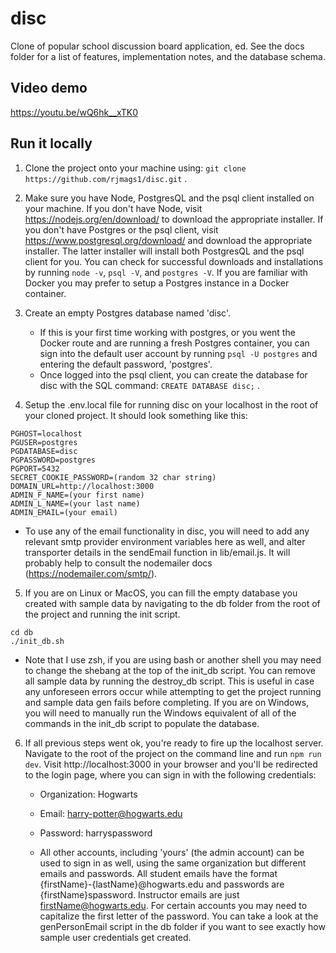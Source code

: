 # disc
Clone of popular school discussion board application, ed. See the
docs folder for a list of features, implementation notes, and the
database schema.



## Video demo
https://youtu.be/wQ6hk__xTK0



## Run it locally
1. Clone the project onto your machine using:
```git clone https://github.com/rjmags1/disc.git``` . 



2. Make sure you have Node, PostgresQL and the psql client installed on your 
machine. If you don't have Node, visit https://nodejs.org/en/download/ to download the appropriate installer. If you don't have Postgres or the psql client, visit https://www.postgresql.org/download/ and download the appropriate installer. The latter installer will install both PostgresQL and the psql client for you. You can check for successful downloads and installations by running 
`node -v`, `psql -V`, and `postgres -V`.
If you are familiar with Docker you may prefer to setup a Postgres instance in a Docker container.  



3. Create an empty Postgres database named 'disc'. 
    - If this is your first time working with postgres, or you went the Docker route and are running a fresh Postgres container, you can sign into the default user account by running 
    ```psql -U postgres```
    and entering the default password, 'postgres'. 
    - Once logged into the psql client,
    you can create the database for disc with the SQL command:
    ```CREATE DATABASE disc;``` . 



4. Setup the .env.local file for running disc on your localhost in the root of your cloned project. It should
look something like this:
```
PGHOST=localhost
PGUSER=postgres
PGDATABASE=disc
PGPASSWORD=postgres
PGPORT=5432
SECRET_COOKIE_PASSWORD=(random 32 char string)
DOMAIN_URL=http://localhost:3000
ADMIN_F_NAME=(your first name)
ADMIN_L_NAME=(your last name)
ADMIN_EMAIL=(your email)
```
- To use any of the email functionality in disc, you will need to
add any relevant smtp provider environment variables here as well, and alter
transporter details in the sendEmail function in lib/email.js. It will probably
help to consult the nodemailer docs (https://nodemailer.com/smtp/).  



5. If you are on Linux or MacOS, you can fill the empty database you created
with sample data by navigating to the db folder from the root of the project 
and running the init script.
```
cd db
./init_db.sh
```
- Note that I use zsh, if you are using bash or another shell you may need to 
change the shebang at the top of the init_db script. You can remove all sample
data by running the destroy_db script. This is useful in case any unforeseen
errors occur while attempting to get the project running and sample data gen
fails before completing. If you are on Windows, you will need to manually run the Windows equivalent of
all of the commands in the init_db script to populate the database.  



6. If all previous steps went ok, you're ready to fire up the localhost server. Navigate to the root of the project on the command line and run
```npm run dev```.
Visit http://localhost:3000 in your browser and you'll be redirected to the login
page, where you can sign in with the following credentials:
    - Organization: Hogwarts
    - Email: harry-potter@hogwarts.edu
    - Password: harryspassword

    - All other accounts, including 'yours' (the admin account) can be used to sign in
    as well, using the same organization but different emails and passwords. All student emails have the format {firstName}-{lastName}@hogwarts.edu and passwords
    are {firstName}spassword. Instructor emails are just firstName@hogwarts.edu.
    For certain accounts you may need to capitalize the first letter of the password.
    You can take a look at the genPersonEmail script in the db folder if you want
    to see exactly how sample user credentials get created.
